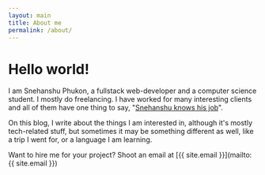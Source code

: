 ```yaml
---
layout: main
title: About me
permalink: /about/
---
```


<!-- About -->
# Hello world!

I am Snehanshu Phukon, a fullstack web-developer and a computer science student.
I mostly do freelancing. I have worked for many interesting clients and all
of them have one thing to say, "[Snehanshu knows his job](/reviews)".

On this blog, I write about the things I am interested in, although it's mostly
tech-related stuff, but sometimes it may be something different as well, like a trip
I went for, or a language I am learning.

Want to hire me for your project? Shoot an email at [{{ site.email }}](mailto:{{ site.email }})
<!-- About end -->

